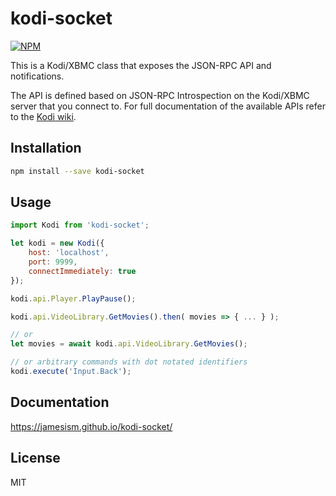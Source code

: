 # kodi-socket

[![NPM](https://img.shields.io/npm/v/kodi-socket.svg)](http://npm.im/kodi-socket)

This is a Kodi/XBMC class that exposes the JSON-RPC API and notifications.

The API is defined based on JSON-RPC Introspection on the Kodi/XBMC server that you connect to. For full documentation of the available APIs refer to the [Kodi wiki](http://kodi.wiki/view/JSON-RPC_API/).

## Installation

```sh
npm install --save kodi-socket
```


## Usage

```js
import Kodi from 'kodi-socket';

let kodi = new Kodi({
	host: 'localhost',
	port: 9999,
	connectImmediately: true
});

kodi.api.Player.PlayPause();

kodi.api.VideoLibrary.GetMovies().then( movies => { ... } );

// or
let movies = await kodi.api.VideoLibrary.GetMovies();

// or arbitrary commands with dot notated identifiers
kodi.execute('Input.Back');
```

## Documentation

https://jamesism.github.io/kodi-socket/

## License

MIT

